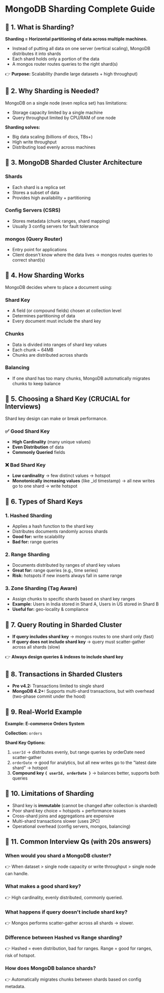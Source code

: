 # MongoDB Sharding Complete Guide

## 🔑 1. What is Sharding?

**Sharding = Horizontal partitioning of data across multiple machines.**

- Instead of putting all data on one server (vertical scaling), MongoDB distributes it into shards
- Each shard holds only a portion of the data
- A mongos router routes queries to the right shard(s)

👉 **Purpose:** Scalability (handle large datasets + high throughput)

## 🔑 2. Why Sharding is Needed?

MongoDB on a single node (even replica set) has limitations:

- Storage capacity limited by a single machine
- Query throughput limited by CPU/RAM of one node

**Sharding solves:**
- Big data scaling (billions of docs, TBs+)
- High write throughput
- Distributing load evenly across machines

## 🔑 3. MongoDB Sharded Cluster Architecture

### Shards
- Each shard is a replica set
- Stores a subset of data
- Provides high availability + partitioning

### Config Servers (CSRS)
- Stores metadata (chunk ranges, shard mapping)
- Usually 3 config servers for fault tolerance

### mongos (Query Router)
- Entry point for applications
- Client doesn't know where the data lives → mongos routes queries to correct shard(s)

## 🔑 4. How Sharding Works

MongoDB decides where to place a document using:

### Shard Key
- A field (or compound fields) chosen at collection level
- Determines partitioning of data
- Every document must include the shard key

### Chunks
- Data is divided into ranges of shard key values
- Each chunk ~ 64MB
- Chunks are distributed across shards

### Balancing
- If one shard has too many chunks, MongoDB automatically migrates chunks to keep balance

## 🔑 5. Choosing a Shard Key (CRUCIAL for Interviews)

Shard key design can make or break performance.

### ✅ Good Shard Key
- **High Cardinality** (many unique values)
- **Even Distribution** of data
- **Commonly Queried** fields

### ❌ Bad Shard Key
- **Low cardinality** → few distinct values → hotspot
- **Monotonically increasing values** (like _id timestamp) → all new writes go to one shard → write hotspot

## 🔑 6. Types of Shard Keys

### 1. Hashed Sharding
- Applies a hash function to the shard key
- Distributes documents randomly across shards
- **Good for:** write scalability
- **Bad for:** range queries

### 2. Range Sharding
- Documents distributed by ranges of shard key values
- **Great for:** range queries (e.g., time series)
- **Risk:** hotspots if new inserts always fall in same range

### 3. Zone Sharding (Tag Aware)
- Assign chunks to specific shards based on shard key ranges
- **Example:** Users in India stored in Shard A, Users in US stored in Shard B
- **Useful for:** geo-locality & compliance

## 🔑 7. Query Routing in Sharded Cluster

- **If query includes shard key** → mongos routes to one shard only (fast)
- **If query does not include shard key** → query must scatter-gather across all shards (slow)

👉 **Always design queries & indexes to include shard key**

## 🔑 8. Transactions in Sharded Clusters

- **Pre v4.2:** Transactions limited to single shard
- **MongoDB 4.2+:** Supports multi-shard transactions, but with overhead (two-phase commit under the hood)

## 🔑 9. Real-World Example

**Example: E-commerce Orders System**

**Collection:** `orders`

**Shard Key Options:**

1. `userId` → distributes evenly, but range queries by orderDate need scatter-gather
2. `orderDate` → good for analytics, but all new writes go to the "latest date shard" → hotspot
3. **Compound key `{ userId, orderDate }`** → balances better, supports both queries

## 🔑 10. Limitations of Sharding

- Shard key is **immutable** (cannot be changed after collection is sharded)
- Poor shard key choice = hotspots + performance issues
- Cross-shard joins and aggregations are expensive
- Multi-shard transactions slower (uses 2PC)
- Operational overhead (config servers, mongos, balancing)

## 🔑 11. Common Interview Qs (with 20s answers)

### When would you shard a MongoDB cluster?
👉 When dataset > single node capacity or write throughput > single node can handle.

### What makes a good shard key?
👉 High cardinality, evenly distributed, commonly queried.

### What happens if query doesn't include shard key?
👉 Mongos performs scatter-gather across all shards → slower.

### Difference between Hashed vs Range sharding?
👉 Hashed = even distribution, bad for ranges. Range = good for ranges, risk of hotspot.

### How does MongoDB balance shards?
👉 Automatically migrates chunks between shards based on config metadata.